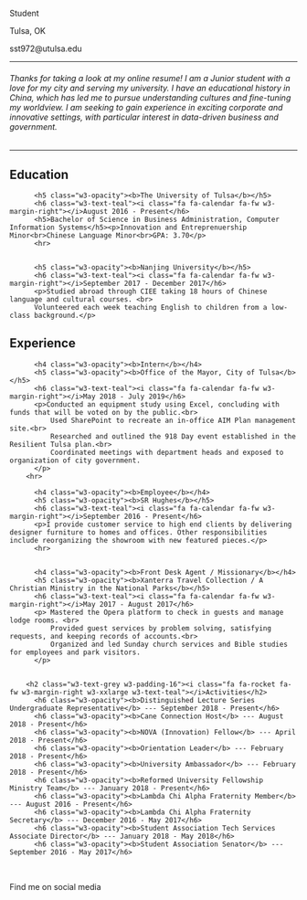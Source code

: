 <p><i class="fa fa-briefcase fa-fw w3-margin-right w3-large w3-text-teal"></i>Student</p>
<p><i class="fa fa-home fa-fw w3-margin-right w3-large w3-text-teal"></i>Tulsa, OK</p>
<p><i class="fa fa-envelope w3-hover-opacity fa-fw w3-margin-right w3-large w3-text-teal" onclick="window.location.href='mailto:sst972@utulsa.edu'" rel="noopener noreferrer" target="_blank"></i>sst972@utulsa.edu</p>

<hr>

<h6>Thanks for taking a look at my online resume! I am a Junior student with a love for my city and serving my university. I have an educational history in China, which has led me to pursue understanding cultures and fine-tuning my worldview. I am seeking to gain experience in exciting corporate and innovative settings, with particular interest in data-driven business and government.</h6>

<hr>
        <h2 class="w3-text-grey w3-padding-16"><i class="fa fa-certificate fa-fw w3-margin-right w3-xxlarge w3-text-teal"></i>Education</h2>
     
          <h5 class="w3-opacity"><b>The University of Tulsa</b></h5>
          <h6 class="w3-text-teal"><i class="fa fa-calendar fa-fw w3-margin-right"></i>August 2016 - Present</h6>
          <h5>Bachelor of Science in Business Administration, Computer Information Systems</h5><p>Innovation and Entreprenuership Minor<br>Chinese Language Minor<br>GPA: 3.70</p>
          <hr>
  

          <h5 class="w3-opacity"><b>Nanjing University</b></h5>
          <h6 class="w3-text-teal"><i class="fa fa-calendar fa-fw w3-margin-right"></i>September 2017 - December 2017</h6>
          <p>Studied abroad through CIEE taking 18 hours of Chinese language and cultural courses. <br>
          Volunteered each week teaching English to children from a low-class background.</p>



<h2 class="w3-text-grey w3-padding-16"><i class="fa fa-suitcase fa-fw w3-margin-right w3-xxlarge w3-text-teal"></i>Experience</h2>
       

          <h4 class="w3-opacity"><b>Intern</b></h4>
          <h5 class="w3-opacity"><b>Office of the Mayor, City of Tulsa</b></h5>
          <h6 class="w3-text-teal"><i class="fa fa-calendar fa-fw w3-margin-right"></i>May 2018 - July 2019</h6>
          <p>Conducted an equipment study using Excel, concluding with funds that will be voted on by the public.<br>
              Used SharePoint to recreate an in-office AIM Plan management site.<br>
              Researched and outlined the 918 Day event established in the Resilient Tulsa plan.<br>
              Coordinated meetings with department heads and exposed to organization of city government.
          </p> 
        <hr>

          <h4 class="w3-opacity"><b>Employee</b></h4>
          <h5 class="w3-opacity"><b>SR Hughes</b></h5>
          <h6 class="w3-text-teal"><i class="fa fa-calendar fa-fw w3-margin-right"></i>September 2016 - Present</h6>
          <p>I provide customer service to high end clients by delivering designer furniture to homes and offices. Other responsibilities include reorganizing the showroom with new featured pieces.</p>
          <hr>


          <h4 class="w3-opacity"><b>Front Desk Agent / Missionary</b></h4>
          <h5 class="w3-opacity"><b>Xanterra Travel Collection / A Christian Ministry in the National Parks</b></h5>
          <h6 class="w3-text-teal"><i class="fa fa-calendar fa-fw w3-margin-right"></i>May 2017 - August 2017</h6>
          <p> Mastered the Opera platform to check in guests and manage lodge rooms. <br>
              Provided guest services by problem solving, satisfying requests, and keeping records of accounts.<br>
              Organized and led Sunday church services and Bible studies for employees and park visitors. 
          </p>

  
        <h2 class="w3-text-grey w3-padding-16"><i class="fa fa-rocket fa-fw w3-margin-right w3-xxlarge w3-text-teal"></i>Activities</h2>
          <h6 class="w3-opacity"><b>Distinguished Lecture Series Undergraduate Representative</b> --- September 2018 - Present</h6>
          <h6 class="w3-opacity"><b>Cane Connection Host</b> --- August 2018 - Present</h6>
          <h6 class="w3-opacity"><b>NOVA (Innovation) Fellow</b> --- April 2018 - Present</h6>
          <h6 class="w3-opacity"><b>Orientation Leader</b> --- February 2018 - Present</h6>
          <h6 class="w3-opacity"><b>University Ambassador</b> --- February 2018 - Present</h6>
          <h6 class="w3-opacity"><b>Reformed University Fellowship Ministry Team</b> --- January 2018 - Present</h6>
          <h6 class="w3-opacity"><b>Lambda Chi Alpha Fraternity Member</b> --- August 2016 - Present</h6>
          <h6 class="w3-opacity"><b>Lambda Chi Alpha Fraternity Secretary</b> --- December 2016 - May 2017</h6>
          <h6 class="w3-opacity"><b>Student Association Tech Services Associate Director</b> --- January 2018 - May 2018</h6>
          <h6 class="w3-opacity"><b>Student Association Senator</b> --- September 2016 - May 2017</h6>
  
  <br>
  
<footer>
<form>
<p>Find me on social media</p>
<i class="fa fa-linkedin w3-hover-opacity" onclick="window.location.href='https://www.linkedin.com/in/sam-trizza-513b03124'" rel="noopener noreferrer" style="font-size:25px" target="_blank"></i>
<i class="fa fa-facebook-official w3-hover-opacity" onclick="window.location.href='https://www.facebook.com/samtrizza'" rel="noopener noreferrer" style="font-size:25px" target="_blank"></i>
<i class="fa fa-instagram w3-hover-opacity" onclick="window.location.href='https://www.instagram.com/samasiteverwas'" rel="noopener noreferrer" style="font-size:25px" target="_blank"></i>
<i class="fa fa-wordpress w3-hover-opacity" onclick="window.location.href='https://treeringsandsinkingroots.wordpress.com'" rel="noopener noreferrer" style="font-size:25px" target="_blank"></i>
</form>
</footer>
